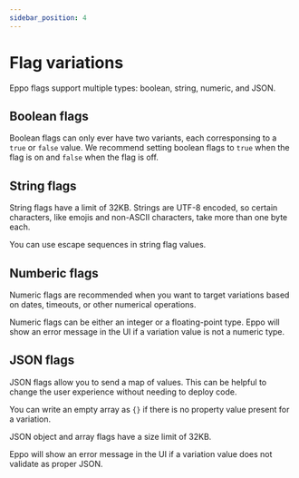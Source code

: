```yaml
---
sidebar_position: 4
---
```


# Flag variations

Eppo flags support multiple types: boolean, string, numeric, and JSON.

## Boolean flags

Boolean flags can only ever have two variants, each corresponsing to a `true` or `false` value. We recommend setting boolean flags to `true` when the flag is on and `false` when the flag is off.

## String flags

String flags have a limit of 32KB. Strings are UTF-8 encoded, so certain characters, like emojis and non-ASCII characters, take more than one byte each.

You can use escape sequences in string flag values.

## Numberic flags

Numeric flags are recommended when you want to target variations based on dates, timeouts, or other numerical operations.

Numeric flags can be either an integer or a floating-point type. Eppo will show an error message in the UI if a variation value is not a numeric type.

## JSON flags

JSON flags allow you to send a map of values. This can be helpful to change the user experience without needing to deploy code.

You can write an empty array as `{}` if there is no property value present for a variation.

JSON object and array flags have a size limit of 32KB.

Eppo will show an error message in the UI if a variation value does not validate as proper JSON.